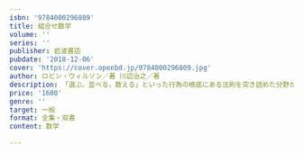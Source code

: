 ```yaml
---
isbn: '9784000296809'
title: 組合せ数学
volume: ''
series: ''
publisher: 岩波書店
pubdate: '2018-12-06'
cover: 'https://cover.openbd.jp/9784000296809.jpg'
author: ロビン・ウィルソン／著 川辺治之／著
description: 「選ぶ，並べる，数える」といった行為の根底にある法則を突き詰めた分野からバラエティに富む話題を紹介．
price: '1600'
genre: ''
target: 一般
format: 全集・双書
content: 数学

---
```

